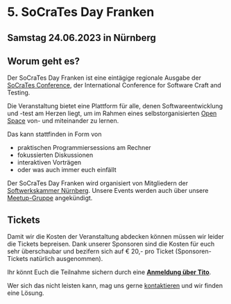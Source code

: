 # 5. SoCraTes Day Franken

## Samstag 24.06.2023 in Nürnberg

## Worum geht es?

Der SoCraTes Day Franken ist eine eintägige regionale Ausgabe
der <a href="https://socrates-conference.de/" target="_blank">SoCraTes Conference</a>, 
der International Conference for Software Craft and Testing.

Die Veranstaltung bietet eine Plattform für alle,
denen Softwareentwicklung und -test am Herzen liegt,
um im Rahmen eines selbstorganisierten <a href="https://agilecoachcamp.org/tiki-index.php?page=OpenSpace" target="_blank">Open Space</a>
von- und miteinander zu lernen.

Das kann stattfinden in Form von
- praktischen Programmiersessions am Rechner
- fokussierten Diskussionen
- interaktiven Vorträgen
- oder was auch immer euch einfällt

Der SoCraTes Day Franken wird organisiert von Mitgliedern
der <a href="https://www.softwerkskammer.org/groups/nuernberg" target="_blank">Softwerkskammer Nürnberg</a>.
Unsere Events werden auch über unsere <a href="https://www.meetup.com/de-DE/softwerkskammer-nuernberg/" target="_blank">Meetup-Gruppe</a> angekündigt.

## Tickets
Damit wir die Kosten der Veranstaltung abdecken können müssen wir leider die Tickets bepreisen. 
Dank unserer Sponsoren sind die Kosten für euch sehr überschaubar und bezifern sich auf € 20,- pro Ticket (Sponsoren-Tickets natürlich ausgenommen). 

Ihr könnt Euch die Teilnahme sichern durch eine 
<b><a href="https://ti.to/SoCraTesDayFranken/2023" target="_blank">Anmeldung über Tito</a></b>.

Wer sich das nicht leisten kann, 
mag uns gerne <a href="mailto:info@socrates-day-franken.de" target="_blank">kontaktieren</a>
und wir finden eine Lösung.

<br/>
